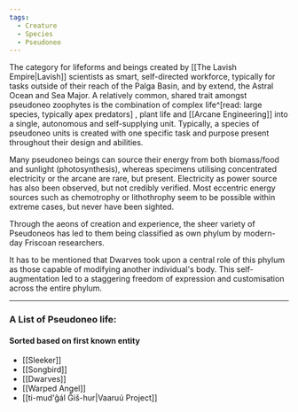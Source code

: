 ```yaml
---
tags:
  - Creature
  - Species
  - Pseudoneo
---
```

The category for lifeforms and beings created by [[The Lavish Empire|Lavish]] scientists as smart, self-directed workforce, typically for tasks outside of their reach of the Palga Basin, and by extend, the Astral Ocean and Sea Major.
A relatively common, shared trait amongst pseudoneo zoophytes is the combination of complex life^[read: large species, typically apex predators] , plant life and [[Arcane Engineering]] into a single, autonomous and self-supplying unit.  Typically, a species of pseudoneo units is created with one specific task and purpose present throughout their design and abilities. 

Many pseudoneo beings can source their energy from both biomass/food and sunlight (photosynthesis), whereas specimens utilising concentrated electricity or the arcane are rare, but present. Electricity as power source has also been observed, but not credibly verified. 
Most eccentric energy sources such as chemotrophy or lithothrophy seem to be possible within extreme cases, but never have been sighted. 

Through the aeons of creation and experience, the sheer variety of Pseudoneos has led to them being classified as own phylum by modern-day Friscoan researchers. 

It has to be mentioned that Dwarves took upon a central role of this phylum as those capable of modifying another individual's body. This self-augmentation led to a staggering freedom of expression and customisation across the entire phylum.
*** 
### A List of Pseudoneo life:
#### Sorted based on first known entity
- [[Sleeker]]
- [[Songbird]]
- [[Dwarves]]
- [[Warped Angel]]
- [[ti-mud'ĝál Ĝiš-hur|Vaaruú Project]]

